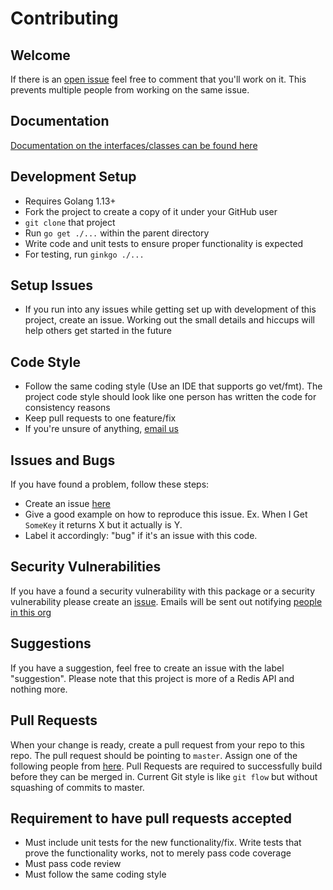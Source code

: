 # Contributing

## Welcome
If there is an [open issue](https://github.com/alibaba-go/bluto/issues) feel free to comment that you'll work on it.  This prevents multiple people from working on the same issue.

## Documentation
[Documentation on the interfaces/classes can be found here](https://pkg.go.dev/github.com/alibaba-go/bluto)

## Development Setup
-   Requires Golang 1.13+
-   Fork the project to create a copy of it under your GitHub user
-   `git clone` that project
-   Run `go get ./...` within the parent directory
-   Write code and unit tests to ensure proper functionality is expected
-   For testing, run `ginkgo ./... `

## Setup Issues
-   If you run into any issues while getting set up with development of this project, create an issue.  Working out the small details and hiccups will help others get started in the future

## Code Style
-   Follow the same coding style (Use an IDE that supports go vet/fmt).  The project code style should look like one person has written the code for consistency reasons
-   Keep pull requests to one feature/fix
-   If you're unsure of anything, [email us](rd@alibaba.ir)

## Issues and Bugs
If you have found a problem, follow these steps:

-   Create an issue [here](https://github.com/alibaba-go/bluto/issues)
-   Give a good example on how to reproduce this issue.  Ex. When I Get `SomeKey` it returns X but it actually is Y.
-   Label it accordingly: "bug" if it's an issue with this code.  

## Security Vulnerabilities
If you have a found a security vulnerability with this package or a security vulnerability please create an [issue](https://github.com/alibaba-go/bluto/issues).  Emails will be sent out notifying [people in this org](https://github.com/orgs/alibaba-go/people) 

## Suggestions
If you have a suggestion, feel free to create an issue with the label "suggestion".  Please note that this project is more of a Redis API and nothing more.

## Pull Requests
When your change is ready, create a pull request from your repo to this repo.  The pull request should be pointing to `master`.  Assign one of the following people from [here](https://github.com/orgs/alibaba-go/people).  Pull Requests are required to successfully build before they can be merged in.  Current Git style is like `git flow` but without squashing of commits to master.

## Requirement to have pull requests accepted
-   Must include unit tests for the new functionality/fix.  Write tests that prove the functionality works, not to merely pass code coverage
-   Must pass code review
-   Must follow the same coding style